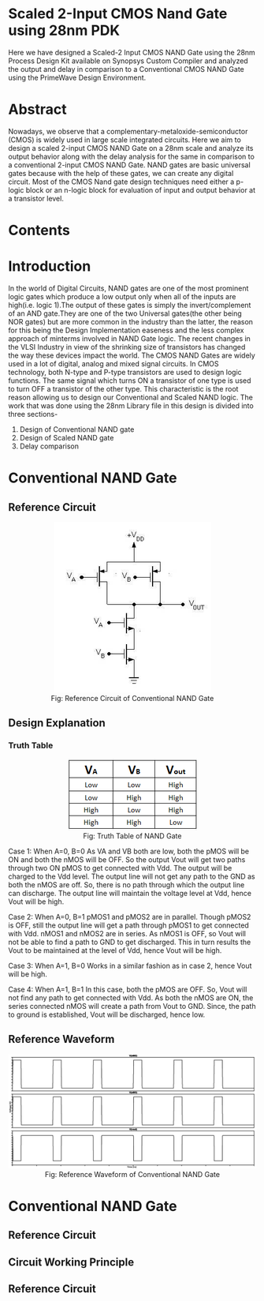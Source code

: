 
# Scaled 2-Input CMOS Nand Gate using 28nm PDK

Here we have designed a Scaled-2 Input CMOS NAND Gate using the 28nm Process Design Kit available on Synopsys Custom Compiler and analyzed the output and delay in comparison to a Conventional CMOS NAND Gate using the PrimeWave Design Environment.

# Abstract

Nowadays, we observe that a complementary-metaloxide-semiconductor (CMOS) is widely used in large scale integrated circuits. Here we aim to design a scaled 2-input CMOS NAND Gate on a 28nm scale and analyze its output behavior along with the delay analysis for the same in comparison to a conventional 2-input CMOS NAND Gate. NAND gates are basic universal gates because with the help of these gates, we can create any digital circuit. Most of the CMOS Nand gate design techniques need either a p-logic block or an n-logic block for evaluation of input and output behavior at a transistor level.

# Contents

# Introduction

In the world of Digital Circuits, NAND gates are one of the most prominent logic gates which produce a low output only when all of the inputs are high(i.e. logic 1).The output of these gates is simply the invert/complement of an AND gate.They are one of the two Universal gates(the other being NOR gates) but are more common in the industry than the latter, the reason for this being the Design Implementation easeness and the less complex approach of minterms involved in NAND Gate logic. The recent changes in the VLSI Industry in view of the shrinking size of transistors has changed the way these devices impact the world. The CMOS NAND Gates are widely used in a lot of digital, analog and mixed signal circuits.
In CMOS technology, both N-type and P-type transistors are used to design logic functions. The same signal which turns ON a transistor of one type is used to turn OFF a transistor of the other type. This characteristic is the root reason allowing us to design our Conventional and Scaled NAND logic.
The work that was done using the 28nm Library file in this design is divided into three sections-
1) Design of Conventional NAND gate
2) Design of Scaled NAND gate
3) Delay comparison

# Conventional NAND Gate
## Reference Circuit
<p align="center">
<img src="Reference_Ckts_Waveform/Ref_Ckt_Conv.jpg"></br>
Fig: Reference Circuit of Conventional NAND Gate 
</p>

## Design Explanation
### Truth Table
<p align="center">
<img src="Reference_Ckts_Waveform/NAND-TT.png"></br>
Fig: Truth Table of NAND Gate 
</p>

Case 1: When A=0, B=0
As VA and VB both are low, both the pMOS will be ON and both the nMOS will be OFF. So the output Vout will get two paths through two ON pMOS to get connected with Vdd. The output will be charged to the Vdd level. The output line will not get any path to the GND as both the nMOS are off. So, there is no path through which the output line can discharge. The output line will maintain the voltage level at Vdd, hence Vout will be high. 

Case 2: When A=0, B=1
pMOS1 and pMOS2 are in parallel. Though pMOS2 is OFF, still the output line will get a path through pMOS1 to get connected with Vdd. nMOS1 and nMOS2 are in series. As nMOS1 is OFF, so Vout will not be able to find a path to GND to get discharged. This in turn results the Vout to be maintained at the level of Vdd, hence Vout will be high.

Case 3: When A=1, B=0
Works in a similar fashion as in case 2, hence Vout will be high.

Case 4: When A=1, B=1
In this case, both the pMOS are OFF. So, Vout will not find any path to get connected with Vdd. As both the nMOS are ON, the series connected nMOS will create a path from Vout to GND. Since, the path to ground is established, Vout will be discharged, hence low.

## Reference Waveform
<p align="center">
<img src="Reference_Ckts_Waveform/Ref_Op_Conv.jpg"></br>
Fig: Reference Waveform of Conventional NAND Gate 
</p>



# Conventional NAND Gate
## Reference Circuit

## Circuit Working Principle

## Reference Circuit
